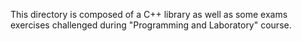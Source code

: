 This directory is composed of a C++ library as well as some exams exercises challenged during "Programming and Laboratory" course. 